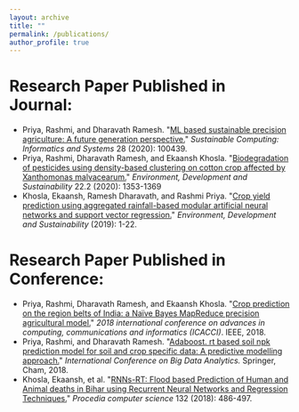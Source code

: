 ```yaml
---
layout: archive
title: ""
permalink: /publications/
author_profile: true
---
```



# Research Paper Published in Journal:
- Priya, Rashmi, and Dharavath Ramesh. "[ML based sustainable precision agriculture: A future generation perspective.](https://www.sciencedirect.com/science/article/pii/S2210537920301669?casa_token=NEb7hi9d98QAAAAA:mXHyOEQTEPdpoQYyCL1G_RXiP4nUYKIlUoC_3htG9lIAb8SlcO022aNpsu_IgJFrb77wohxbmg)" *Sustainable Computing: Informatics and Systems* 28 (2020): 100439.
- Priya, Rashmi, Dharavath Ramesh, and Ekaansh Khosla. "[Biodegradation of pesticides using density-based clustering on cotton crop affected by Xanthomonas malvacearum.](https://link.springer.com/article/10.1007/s10668-018-0251-7)" *Environment, Development and Sustainability* 22.2 (2020): 1353-1369
- Khosla, Ekaansh, Ramesh Dharavath, and Rashmi Priya. "[Crop yield prediction using aggregated rainfall-based modular artificial neural networks and support vector regression.](https://link.springer.com/article/10.1007%2Fs10668-019-00445-x)" *Environment, Development and Sustainability* (2019): 1-22.

# Research Paper Published in Conference: 
- Priya, Rashmi, Dharavath Ramesh, and Ekaansh Khosla. "[Crop prediction on the region belts of India: a Naïve Bayes MapReduce precision agricultural model.](https://ieeexplore.ieee.org/abstract/document/8554948/?casa_token=pG9vGt5wf4MAAAAA:2BjOATSdrsquOhcbucvmPVHKXuuS4iDHzQ51huVaAeLEMyT0knP_ew3KWJFmA1x5vFdBqMHkCg)" *2018 international conference on advances in computing, communications and informatics (ICACCI)*. IEEE, 2018.
- Priya, Rashmi, and Dharavath Ramesh. "[Adaboost. rt based soil npk prediction model for soil and crop specific data: A predictive modelling approach.](https://link.springer.com/chapter/10.1007/978-3-030-04780-1_22)" *International Conference on Big Data Analytics.* Springer, Cham, 2018.
- Khosla, Ekaansh, et al. "[RNNs-RT: Flood based Prediction of Human and Animal deaths in Bihar using Recurrent Neural Networks and Regression Techniques.](https://www.sciencedirect.com/science/article/pii/S1877050918307336)" *Procedia computer science* 132 (2018): 486-497.
